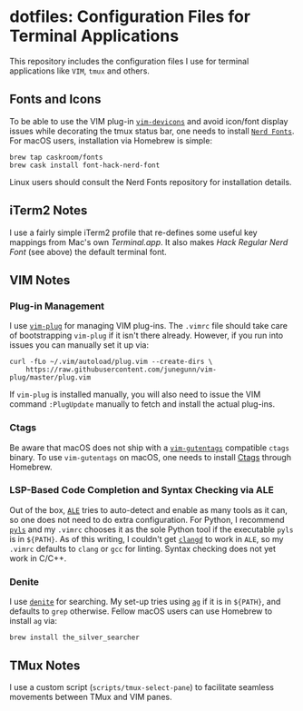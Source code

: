 # dotfiles: Configuration Files for Terminal Applications

This repository includes the configuration files I use for terminal applications like `VIM`, `tmux` and others.

## Fonts and Icons

To be able to use the VIM plug-in [`vim-devicons`](https://github.com/ryanoasis/vim-devicons) and avoid icon/font display issues while decorating the tmux status bar, one needs to install [`Nerd Fonts`](https://github.com/ryanoasis/nerd-fonts). For macOS users, installation via Homebrew is simple:
```
brew tap caskroom/fonts
brew cask install font-hack-nerd-font
```
Linux users should consult the Nerd Fonts repository for installation details.

## iTerm2 Notes

I use a fairly simple iTerm2 profile that re-defines some useful key mappings from Mac's own _Terminal.app_. It also makes _Hack Regular Nerd Font_ (see above) the default terminal font.

## VIM Notes

### Plug-in Management

I use [`vim-plug`](https://github.com/junegunn/vim-plug) for managing VIM plug-ins. The `.vimrc` file should take care of bootstrapping `vim-plug` if it isn't there already. However, if you run into issues you can manually set it up via:
```
curl -fLo ~/.vim/autoload/plug.vim --create-dirs \
    https://raw.githubusercontent.com/junegunn/vim-plug/master/plug.vim
```
If `vim-plug` is installed manually, you will also need to issue the VIM command `:PlugUpdate` manually to fetch and install the actual plug-ins.

### Ctags

Be aware that macOS does not ship with a [`vim-gutentags`](https://github.com/ludovicchabant/vim-gutentags) compatible `ctags` binary. To use `vim-gutentags` on macOS, one needs to install [Ctags](http://ctags.sourceforge.net/) through Homebrew.

### LSP-Based Code Completion and Syntax Checking via ALE

Out of the box, [`ALE`](https://github.com/w0rp/ale) tries to auto-detect and enable as many tools as it can, so one does not need to do extra configuration. For Python, I recommend [`pyls`](https://github.com/palantir/python-language-server) and my `.vimrc` chooses it as the sole Python tool if the executable `pyls` is in `${PATH}`. As of this writing, I couldn't get [`clangd`](https://clang.llvm.org/extra/clangd.html) to work in `ALE`, so my `.vimrc` defaults to `clang` or `gcc` for linting. Syntax checking does not yet work in C/C++.

### Denite

I use [`denite`](https://github.com/Shougo/denite.nvim) for searching. My set-up tries using [`ag`](https://github.com/ggreer/the_silver_searcher) if it is in `${PATH}`, and defaults to `grep` otherwise. Fellow macOS users can use Homebrew to install `ag` via:
```
brew install the_silver_searcher
```

## TMux Notes

I use a custom script (`scripts/tmux-select-pane`) to facilitate seamless movements between TMux and VIM panes.
